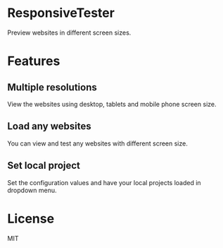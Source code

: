 ResponsiveTester
================

Preview websites in different screen sizes.

# Features

## Multiple resolutions
View the websites using desktop, tablets and mobile phone screen size.

## Load any websites
You can view and test any websites with different screen size.

## Set local project
Set the configuration values and have your local projects loaded in dropdown menu.

# License
MIT